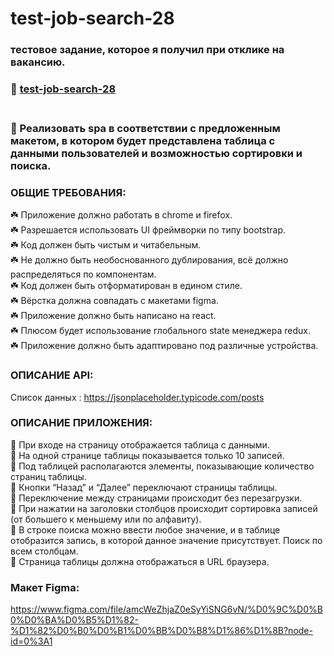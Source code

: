 # test-job-search-28

### тестовое задание, которое я получил при отклике на вакансию.
### 🔗 [test-job-search-28](https://testforsearchjob28.little-wing.ru)<br><br>

### 📄 Реализовать spa в соответствии с предложенным макетом, в котором будет представлена таблица с данными пользователей и возможностью сортировки и поиска.

### ОБЩИЕ ТРЕБОВАНИЯ: 

☘️ Приложение должно работать в chrome и firefox. <br>
☘️ Разрешается использовать UI фреймворки по типу bootstrap. <br>
☘️ Код должен быть чистым и читабельным. <br>
☘️ Не должно быть необоснованного дублирования, всё должно распределяться по компонентам. <br>
☘️ Код должен быть отформатирован в едином стиле. <br>
☘️ Вёрстка должна совпадать с макетами figma. <br>
☘️ Приложение должно быть написано на react. <br>
☘️ Плюсом будет использование глобального state менеджера redux. <br>
☘️ Приложение должно быть адаптировано под различные устройства. <br>

### ОПИСАНИЕ API:
Список данных : https://jsonplaceholder.typicode.com/posts 

### ОПИСАНИЕ ПРИЛОЖЕНИЯ:

🧩 При входе на страницу отображается таблица с данными. <br>
🧩 На одной странице таблицы показывается только 10 записей. <br>
🧩 Под таблицей располагаются элементы, показывающие количество страниц таблицы. <br>
🧩 Кнопки “Назад” и “Далее” переключают страницы таблицы. <br>
🧩 Переключение между страницами происходит без перезагрузки. <br>
🧩 При нажатии на заголовки столбцов происходит сортировка записей (от большего к меньшему или по алфавиту). <br>
🧩 В строке поиска можно ввести любое значение, и в таблице отобразится запись, в которой данное значение присутствует. Поиск по всем столбцам. <br>
🧩 Страница таблицы должна отображаться в URL браузера. <br>

### Макет Figma:
https://www.figma.com/file/amcWeZhjaZ0eSyYiSNG6vN/%D0%9C%D0%B0%D0%BA%D0%B5%D1%82-%D1%82%D0%B0%D0%B1%D0%BB%D0%B8%D1%86%D1%8B?node-id=0%3A1 <br>









